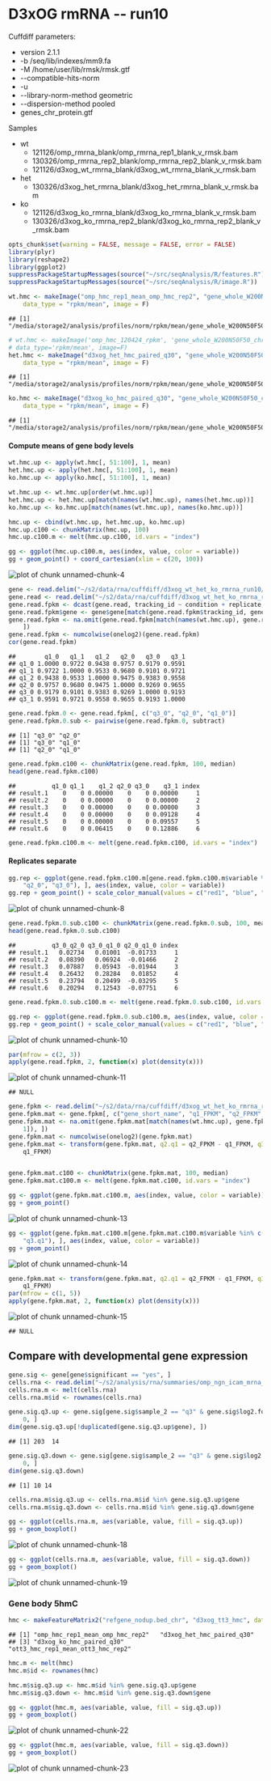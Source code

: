 D3xOG rmRNA -- run10
========================================================

Cuffdiff parameters:
* version 2.1.1
* -b /seq/lib/indexes/mm9.fa 
* -M /home/user/lib/rmsk/rmsk.gtf 
* --compatible-hits-norm
* -u
* --library-norm-method geometric
* --dispersion-method pooled
* genes_chr_protein.gtf

Samples
  * wt
    * 121126/omp_rmrna_blank/omp_rmrna_rep1_blank_v_rmsk.bam
    * 130326/omp_rmrna_rep2_blank/omp_rmrna_rep2_blank_v_rmsk.bam
    * 121126/d3xog_wt_rmrna_blank/d3xog_wt_rmrna_blank_v_rmsk.bam
  * het 
    * 130326/d3xog_het_rmrna_blank/d3xog_het_rmrna_blank_v_rmsk.bam
  * ko
    * 121126/d3xog_ko_rmrna_blank/d3xog_ko_rmrna_blank_v_rmsk.bam
    * 130326/d3xog_ko_rmrna_rep2_blank/d3xog_ko_rmrna_rep2_blank_v_rmsk.bam
    

```r
opts_chunk$set(warning = FALSE, message = FALSE, error = FALSE)
library(plyr)
library(reshape2)
library(ggplot2)
suppressPackageStartupMessages(source("~/src/seqAnalysis/R/features.R"))
suppressPackageStartupMessages(source("~/src/seqAnalysis/R/image.R"))
```


  

```r
wt.hmc <- makeImage("omp_hmc_rep1_mean_omp_hmc_rep2", "gene_whole_W200N50F50_chr", 
    data_type = "rpkm/mean", image = F)
```

```
## [1] "/media/storage2/analysis/profiles/norm/rpkm/mean/gene_whole_W200N50F50_chr/images/omp_hmc_rep1_mean_omp_hmc_rep2"
```

```r
# wt.hmc <- makeImage('omp_hmc_120424_rpkm', 'gene_whole_W200N50F50_chr',
# data_type='rpkm/mean', image=F)
het.hmc <- makeImage("d3xog_het_hmc_paired_q30", "gene_whole_W200N50F50_chr", 
    data_type = "rpkm/mean", image = F)
```

```
## [1] "/media/storage2/analysis/profiles/norm/rpkm/mean/gene_whole_W200N50F50_chr/images/d3xog_het_hmc_paired_q30"
```

```r
ko.hmc <- makeImage("d3xog_ko_hmc_paired_q30", "gene_whole_W200N50F50_chr", 
    data_type = "rpkm/mean", image = F)
```

```
## [1] "/media/storage2/analysis/profiles/norm/rpkm/mean/gene_whole_W200N50F50_chr/images/d3xog_ko_hmc_paired_q30"
```


#### Compute means of gene body levels

```r
wt.hmc.up <- apply(wt.hmc[, 51:100], 1, mean)
het.hmc.up <- apply(het.hmc[, 51:100], 1, mean)
ko.hmc.up <- apply(ko.hmc[, 51:100], 1, mean)

wt.hmc.up <- wt.hmc.up[order(wt.hmc.up)]
het.hmc.up <- het.hmc.up[match(names(wt.hmc.up), names(het.hmc.up))]
ko.hmc.up <- ko.hmc.up[match(names(wt.hmc.up), names(ko.hmc.up))]

hmc.up <- cbind(wt.hmc.up, het.hmc.up, ko.hmc.up)
hmc.up.c100 <- chunkMatrix(hmc.up, 100)
hmc.up.c100.m <- melt(hmc.up.c100, id.vars = "index")
```



```r
gg <- ggplot(hmc.up.c100.m, aes(index, value, color = variable))
gg + geom_point() + coord_cartesian(xlim = c(20, 100))
```

![plot of chunk unnamed-chunk-4](figure/unnamed-chunk-4.png) 




```r
gene <- read.delim("~/s2/data/rna/cuffdiff/d3xog_wt_het_ko_rmrna_run10/gene_exp.diff")
gene.read <- read.delim("~/s2/data/rna/cuffdiff/d3xog_wt_het_ko_rmrna_run10/genes.read_group_tracking")
gene.read.fpkm <- dcast(gene.read, tracking_id ~ condition + replicate, value.var = "FPKM")
gene.read.fpkm$gene <- gene$gene[match(gene.read.fpkm$tracking_id, gene$test_id)]
gene.read.fpkm <- na.omit(gene.read.fpkm[match(names(wt.hmc.up), gene.read.fpkm$gene), 
    ])
gene.read.fpkm <- numcolwise(onelog2)(gene.read.fpkm)
cor(gene.read.fpkm)
```

```
##        q1_0   q1_1   q1_2   q2_0   q3_0   q3_1
## q1_0 1.0000 0.9722 0.9438 0.9757 0.9179 0.9591
## q1_1 0.9722 1.0000 0.9533 0.9680 0.9101 0.9721
## q1_2 0.9438 0.9533 1.0000 0.9475 0.9383 0.9558
## q2_0 0.9757 0.9680 0.9475 1.0000 0.9269 0.9655
## q3_0 0.9179 0.9101 0.9383 0.9269 1.0000 0.9193
## q3_1 0.9591 0.9721 0.9558 0.9655 0.9193 1.0000
```



```r
gene.read.fpkm.0 <- gene.read.fpkm[, c("q3_0", "q2_0", "q1_0")]
gene.read.fpkm.0.sub <- pairwise(gene.read.fpkm.0, subtract)
```

```
## [1] "q3_0" "q2_0"
## [1] "q3_0" "q1_0"
## [1] "q2_0" "q1_0"
```



```r
gene.read.fpkm.c100 <- chunkMatrix(gene.read.fpkm, 100, median)
head(gene.read.fpkm.c100)
```

```
##          q1_0 q1_1    q1_2 q2_0 q3_0    q3_1 index
## result.1    0    0 0.00000    0    0 0.00000     1
## result.2    0    0 0.00000    0    0 0.00000     2
## result.3    0    0 0.00000    0    0 0.00000     3
## result.4    0    0 0.00000    0    0 0.09128     4
## result.5    0    0 0.00000    0    0 0.09557     5
## result.6    0    0 0.06415    0    0 0.12886     6
```

```r
gene.read.fpkm.c100.m <- melt(gene.read.fpkm.c100, id.vars = "index")
```


#### Replicates separate

```r
gg.rep <- ggplot(gene.read.fpkm.c100.m[gene.read.fpkm.c100.m$variable %in% c("q1_0", 
    "q2_0", "q3_0"), ], aes(index, value, color = variable))
gg.rep + geom_point() + scale_color_manual(values = c("red1", "blue", "green2"))
```

![plot of chunk unnamed-chunk-8](figure/unnamed-chunk-8.png) 



```r
gene.read.fpkm.0.sub.c100 <- chunkMatrix(gene.read.fpkm.0.sub, 100, mean)
head(gene.read.fpkm.0.sub.c100)
```

```
##          q3_0_q2_0 q3_0_q1_0 q2_0_q1_0 index
## result.1   0.02734   0.01001  -0.01733     1
## result.2   0.08390   0.06924  -0.01466     2
## result.3   0.07887   0.05943  -0.01944     3
## result.4   0.26432   0.28284   0.01852     4
## result.5   0.23794   0.20499  -0.03295     5
## result.6   0.20294   0.12543  -0.07751     6
```

```r
gene.read.fpkm.0.sub.c100.m <- melt(gene.read.fpkm.0.sub.c100, id.vars = "index")
```



```r
gg.rep <- ggplot(gene.read.fpkm.0.sub.c100.m, aes(index, value, color = variable))
gg.rep + geom_point() + scale_color_manual(values = c("red1", "blue", "green2"))
```

![plot of chunk unnamed-chunk-10](figure/unnamed-chunk-10.png) 



```r
par(mfrow = c(2, 3))
apply(gene.read.fpkm, 2, function(x) plot(density(x)))
```

![plot of chunk unnamed-chunk-11](figure/unnamed-chunk-11.png) 

```
## NULL
```



```r
gene.fpkm <- read.delim("~/s2/data/rna/cuffdiff/d3xog_wt_het_ko_rmrna_run10/genes.fpkm_tracking")
gene.fpkm.mat <- gene.fpkm[, c("gene_short_name", "q1_FPKM", "q2_FPKM", "q3_FPKM")]
gene.fpkm.mat <- na.omit(gene.fpkm.mat[match(names(wt.hmc.up), gene.fpkm.mat[, 
    1]), ])
gene.fpkm.mat <- numcolwise(onelog2)(gene.fpkm.mat)
gene.fpkm.mat <- transform(gene.fpkm.mat, q2.q1 = q2_FPKM - q1_FPKM, q3.q1 = q3_FPKM - 
    q1_FPKM)


gene.fpkm.mat.c100 <- chunkMatrix(gene.fpkm.mat, 100, median)
gene.fpkm.mat.c100.m <- melt(gene.fpkm.mat.c100, id.vars = "index")
```




```r
gg <- ggplot(gene.fpkm.mat.c100.m, aes(index, value, color = variable))
gg + geom_point()
```

![plot of chunk unnamed-chunk-13](figure/unnamed-chunk-13.png) 



```r
gg <- ggplot(gene.fpkm.mat.c100.m[gene.fpkm.mat.c100.m$variable %in% c("q2.q1", 
    "q3.q1"), ], aes(index, value, color = variable))
gg + geom_point()
```

![plot of chunk unnamed-chunk-14](figure/unnamed-chunk-14.png) 



```r
gene.fpkm.mat <- transform(gene.fpkm.mat, q2.q1 = q2_FPKM - q1_FPKM, q3.q1 = q3_FPKM - 
    q1_FPKM)
par(mfrow = c(1, 5))
apply(gene.fpkm.mat, 2, function(x) plot(density(x)))
```

![plot of chunk unnamed-chunk-15](figure/unnamed-chunk-15.png) 

```
## NULL
```


Compare with developmental gene expression 
--------------------------------------------------

```r
gene.sig <- gene[gene$significant == "yes", ]
cells.rna <- read.delim("~/s2/analysis/rna/summaries/omp_ngn_icam_mrna_dup_biasCorrect_plus1_log2")
cells.rna.m <- melt(cells.rna)
cells.rna.m$id <- rownames(cells.rna)
```



```r
gene.sig.q3.up <- gene.sig[gene.sig$sample_2 == "q3" & gene.sig$log2.fold_change. > 
    0, ]
dim(gene.sig.q3.up[!duplicated(gene.sig.q3.up$gene), ])
```

```
## [1] 203  14
```

```r
gene.sig.q3.down <- gene.sig[gene.sig$sample_2 == "q3" & gene.sig$log2.fold_change. < 
    0, ]
dim(gene.sig.q3.down)
```

```
## [1] 10 14
```

```r
cells.rna.m$sig.q3.up <- cells.rna.m$id %in% gene.sig.q3.up$gene
cells.rna.m$sig.q3.down <- cells.rna.m$id %in% gene.sig.q3.down$gene
```



```r
gg <- ggplot(cells.rna.m, aes(variable, value, fill = sig.q3.up))
gg + geom_boxplot()
```

![plot of chunk unnamed-chunk-18](figure/unnamed-chunk-18.png) 



```r
gg <- ggplot(cells.rna.m, aes(variable, value, fill = sig.q3.down))
gg + geom_boxplot()
```

![plot of chunk unnamed-chunk-19](figure/unnamed-chunk-19.png) 


### Gene body 5hmC 

```r
hmc <- makeFeatureMatrix2("refgene_nodup.bed_chr", "d3xog_tt3_hmc", data_type = "rpkm/mean")
```

```
## [1] "omp_hmc_rep1_mean_omp_hmc_rep2"   "d3xog_het_hmc_paired_q30"        
## [3] "d3xog_ko_hmc_paired_q30"          "ott3_hmc_rep1_mean_ott3_hmc_rep2"
```

```r
hmc.m <- melt(hmc)
hmc.m$id <- rownames(hmc)
```



```r
hmc.m$sig.q3.up <- hmc.m$id %in% gene.sig.q3.up$gene
hmc.m$sig.q3.down <- hmc.m$id %in% gene.sig.q3.down$gene
```



```r
gg <- ggplot(hmc.m, aes(variable, value, fill = sig.q3.up))
gg + geom_boxplot()
```

![plot of chunk unnamed-chunk-22](figure/unnamed-chunk-22.png) 



```r
gg <- ggplot(hmc.m, aes(variable, value, fill = sig.q3.down))
gg + geom_boxplot()
```

![plot of chunk unnamed-chunk-23](figure/unnamed-chunk-23.png) 

